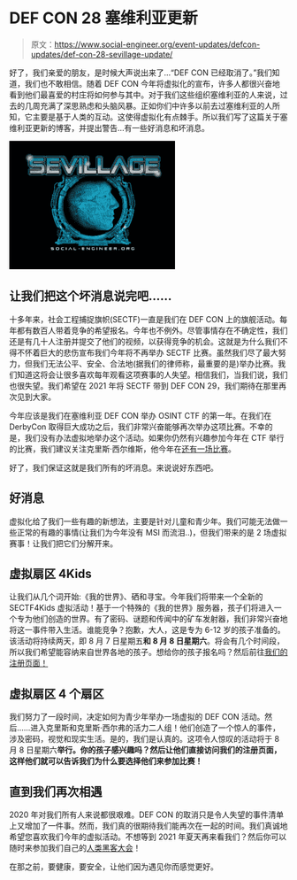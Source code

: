 # DEF CON 28 塞维利亚更新

> 原文：<https://www.social-engineer.org/event-updates/defcon-updates/def-con-28-sevillage-update/>

好了，我们亲爱的朋友，是时候大声说出来了…“DEF CON 已经取消了。”我们知道，我们也不敢相信。随着 DEF CON 今年将虚拟化的宣布，许多人都很兴奋地看到他们最喜爱的村庄将如何参与其中。对于我们这些组织塞维利亚的人来说，过去的几周充满了深思熟虑和头脑风暴。正如你们中许多以前去过塞维利亚的人所知，它主要是基于人类的互动。这使得虚拟化有点棘手。所以我们写了这篇关于塞维利亚更新的博客，并提出警告…有一些好消息和坏消息。

![SEVillage Update](img/582886c200815a9aa2ee73f44d21818a.png)

## **让我们把这个坏消息说完吧……**

十多年来，社会工程捕捉旗帜(SECTF)一直是我们在 DEF CON 上的旗舰活动。每年都有数百人带着竞争的希望报名。今年也不例外。尽管事情存在不确定性，我们还是有几十人注册并提交了他们的视频，以获得竞争的机会。这就是为什么我们不得不怀着巨大的悲伤宣布我们今年将不再举办 SECTF 比赛。虽然我们尽了最大努力，但我们无法公平、安全、合法地(据我们的律师称，最重要的是)举办比赛。我们知道这将会让很多喜欢每年观看这项赛事的人失望。相信我们，当我们说，我们也很失望。我们希望在 2021 年将 SECTF 带到 DEF CON 29，我们期待在那里再次见到大家。

今年应该是我们在塞维利亚 DEF CON 举办 OSINT CTF 的第一年。在我们在 DerbyCon 取得巨大成功之后，我们非常兴奋能够再次举办这项比赛。不幸的是，我们没有办法虚拟地举办这个活动。如果你仍然有兴趣参加今年在 CTF 举行的比赛，我们建议关注克里斯·西尔维斯，他今年在[还有一场比赛](https://www.cgsilvers.com/osint-ctf)。

好了，我们保证这就是我们所有的坏消息。来说说好东西吧。

## **好消息**

虚拟化给了我们一些有趣的新想法，主要是针对儿童和青少年。我们可能无法做一些正常的有趣的事情(让我们为今年没有 MSI 而流泪..)，但我们带来的是 2 场虚拟赛事！让我们把它们分解开来。

## **虚拟扇区 4Kids**

让我们从几个词开始:《我的世界》、硒和寻宝。今年我们将带来一个全新的 SECTF4Kids 虚拟活动！基于一个特殊的《我的世界》服务器，孩子们将进入一个专为他们创造的世界。有了密码、谜题和传闻中的矿车发射器，我们非常兴奋地将这一事件带入生活。谁能竞争？抱歉，大人，这是专为 6-12 岁的孩子准备的。该活动将持续两天，即 8 月 7 日星期五**和 8 月 8 日星期六**。将会有几个时间段，所以我们希望能容纳来自世界各地的孩子。想给你的孩子报名吗？然后前往[我们的注册页面！](https://www.social-engineer.org/sevillage-def-con/)

## **虚拟扇区 4 个扇区**

我们努力了一段时间，决定如何为青少年举办一场虚拟的 DEF CON 活动。然后……进入克里斯和克里斯·西尔弗的活力二人组！他们创造了一个惊人的事件，涉及密码，视觉和现实生活。是的，我们是认真的。这项令人惊叹的活动将于 8 月 8 日星期六**举行。你的孩子感兴趣吗？然后让他们直接访问我们的注册页面，这样他们就可以告诉我们为什么要选择他们来参加比赛！**

## **直到我们再次相遇**

2020 年对我们所有人来说都很艰难。DEF CON 的取消只是令人失望的事件清单上又增加了一件事。然而，我们真的很期待我们能再次在一起的时间。我们真诚地希望您喜欢我们今年的虚拟活动。不想等到 2021 年夏天再来看我们？然后你可以随时来参加我们自己的[人类黑客大会](https://www.humanhackingconference.com/)！

在那之前，要健康，要安全，让他们因为遇见你而感觉更好。